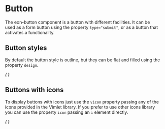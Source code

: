 # Button
The eon-button component is a button with different facilities. It can be used as a form button using the property `type="submit"`, or as a button that activates a functionality.

## Button styles
By default the button style is outline, but they can be flat and filled using the property `design`.

*(
<doc-playground label="Regular Buttons" html="true" js="true" css="true" selector="body">
    <template type="html">
        <head>
            <script src='framework/eon/eon.js'></script>
            <script>eon.import(['framework/eon/ui/eon-button','framework/custom/app-playground/app-showcase']);</script>
        </head>
        <body>
            <app-showcase title='Outline'>
                <eon-button value='Button'></eon-button>
                <eon-button value='Disabled' disabled='true'></eon-button>
            </app-showcase>
                <app-showcase title='Flat'>
                <eon-button value='Button' design='flat'></eon-button>
                <eon-button value='Disabled' disabled='true' design='flat'></eon-button>
            </app-showcase>
                <app-showcase title='Filled'><eon-button value='Button' design='filled'></eon-button>
                <eon-button value='Disabled' disabled='true' design='filled'></eon-button>
            </app-showcase>
        </body>
    </template>
    <template type="css">
        .app-showcase-content{display:flex;}
        .app-showcase-content eon-button{margin:0 5px;}
    </template>
</doc-playground>
)*

## Buttons with icons
To display buttons with icons just use the `vicon` property passing any of the icons provided in the Vimlet library. If you prefer to use other icons library you can use the property `icon` passing an `i` element directly.

*(
<doc-playground label="Icon Buttons" html="true" js="true" css="true" selector="body">
    <template type="html">
        <head>
            <script src='framework/eon/eon.js'></script>
            <script>eon.import(['framework/eon/ui/eon-button','framework/custom/app-playground/app-showcase']);</script>
        </head>
        <body>
            <app-showcase title='Outline'>
                <eon-button value='Button' icon='<i class="vicon vicon-cog"></i>'></eon-button>
                <eon-button vicon='vicon-build'></eon-button>
                <eon-button vicon='vicon-build' disabled='true'></eon-button>
            </app-showcase>
            <app-showcase title='Flat'>
                <eon-button value='Button' icon='<i class="vicon vicon-cog"></i>' design='flat' icon-position="right"></eon-button>
                <eon-button vicon='vicon-build' design='flat'></eon-button>
                <eon-button vicon='vicon-build' disabled='true' design='flat'></eon-button>
            </app-showcase>
            <app-showcase title='Filled'>
                <eon-button value='Button' icon='<i class="vicon vicon-cog"></i>' design='filled'></eon-button>
                <eon-button vicon='vicon-build' design='filled'></eon-button>
                <eon-button vicon='vicon-build' disabled='true' design='filled'></eon-button>
            </app-showcase>
        </body>
    </template>
    <template type="css">
        .app-showcase-content{display:flex;}
        .app-showcase-content eon-button{margin:0 5px;}
    </template>
</doc-playground>
)*

